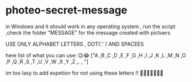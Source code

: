 # photeo-secret-message
in Windows and it should work in any operating system , run the script ,check the folder "MESSAGE" for the message created with pictuers

 USE ONLY ALPHABET LETTERS , DOT('.' ) AND SPACEES
 
here list of what you can use: 😉😂
["A ,B ,C ,D ,E ,F ,G ,H ,I ,J  ,K  ,L  ,M  ,N  ,O  ,P  ,Q  ,R  ,S  ,T  ,U  ,V  ,W  ,X  ,Y  ,Z  ,.  , "]


  im too lasy to add expetion for not using these letters !! 🤣🤣🤣🤣🤣🤣🤣
